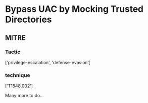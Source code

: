 # Bypass UAC by Mocking Trusted Directories

## MITRE

### Tactic
['privilege-escalation', 'defense-evasion']

### technique
['T1548.002']

Many more to do...
